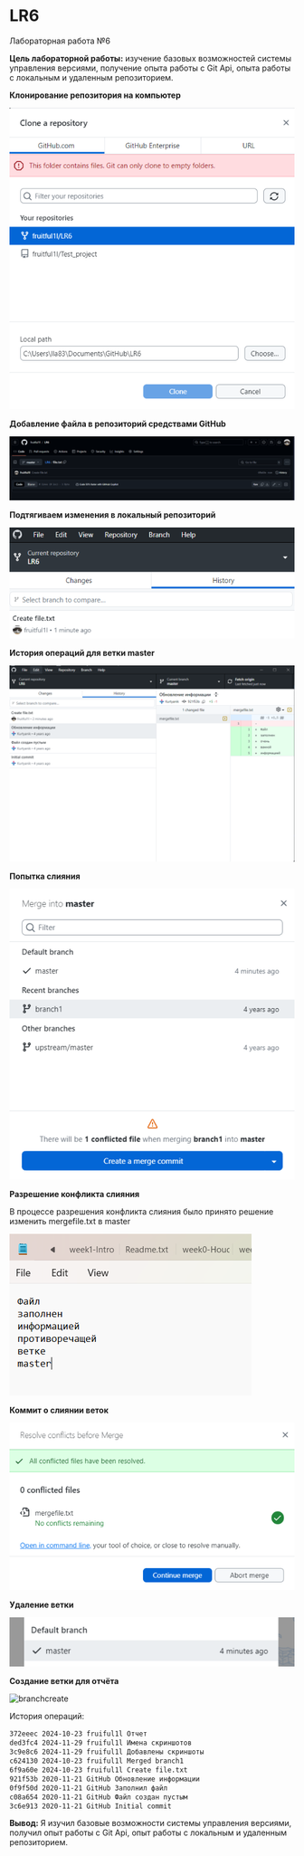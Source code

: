 # LR6
Лабораторная работа №6

__Цель лабораторной работы:__ изучение базовых возможностей системы управления версиями, получение опыта работы с Git Api, опыта работы с локальным и удаленным репозиторием.

__Клонирование репозитория на компьютер__

![Клонирование репозитория](./scrshts/clone.png)

__Добавление файла в репозиторий средствами GitHub__

![Добавление текстового файла](./scrshts/file.png)

__Подтягиваем изменения в локальный репозиторий__

![pull](./scrshts/localfile.png)

__История операций для ветки master__

![masterlog](./scrshts/hist.png)

__Попытка слияния__

![merge](./scrshts/mergeatt.png)

__Разрешение конфликта слияния__

В процессе разрешения конфликта слияния было принято решение изменить mergefile.txt в master

![fixmerge](./scrshts/cofsol.png)

__Коммит о слиянии веток__

![mergecommit](./scrshts/mergecompl.png)

__Удаление ветки__

![branchdelete](./scrshts/branchdel.png)

__Создание ветки для отчёта__

![branchcreate](./screenshots/newbranch.png)

История операций:
```
372eeec 2024-10-23 fruiful1l Отчет
ded3fc4 2024-11-29 fruiful1l Имена скриншотов
3c9e8c6 2024-11-29 fruiful1l Добавлены скриншоты
c624130 2024-10-23 fruiful1l Merged branch1
6f9a60e 2024-10-23 fruiful1l Create file.txt
921f53b 2020-11-21 GitHub Обновление информации
0f9f50d 2020-11-21 GitHub Заполнил файл
c08a654 2020-11-21 GitHub Файл создан пустым
3c6e913 2020-11-21 GitHub Initial commit
```
__Вывод:__ Я изучил базовые возможности системы управления версиями, получил опыт работы с Git Api, опыт работы с локальным и удаленным репозиторием.

